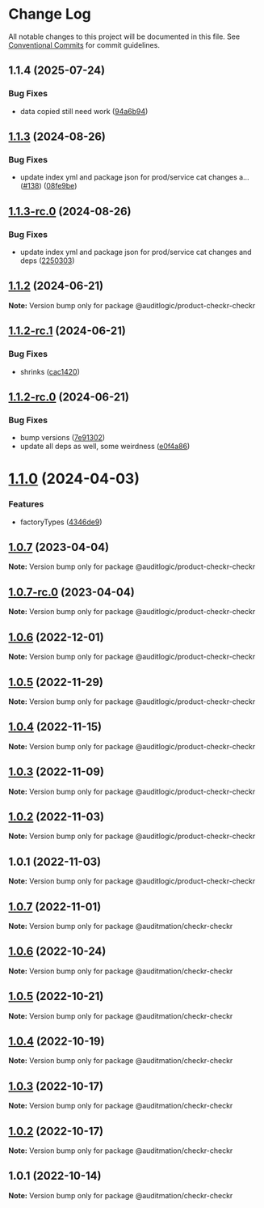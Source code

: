 # Change Log

All notable changes to this project will be documented in this file.
See [Conventional Commits](https://conventionalcommits.org) for commit guidelines.

## 1.1.4 (2025-07-24)


### Bug Fixes

* data copied still need work ([94a6b94](https://github.com/zerobias-org/product/commit/94a6b942fb0516367548599d739529536132755a))





## [1.1.3](https://github.com/auditlogic/product/compare/@auditlogic/product-checkr-checkr@1.1.2...@auditlogic/product-checkr-checkr@1.1.3) (2024-08-26)


### Bug Fixes

* update index yml and package json for prod/service cat changes a… ([#138](https://github.com/auditlogic/product/issues/138)) ([08fe9be](https://github.com/auditlogic/product/commit/08fe9beb1c8457462a19bc69caa02e6212d97e1a))





## [1.1.3-rc.0](https://github.com/auditlogic/product/compare/@auditlogic/product-checkr-checkr@1.1.2...@auditlogic/product-checkr-checkr@1.1.3-rc.0) (2024-08-26)


### Bug Fixes

* update index yml and package json for prod/service cat changes and deps ([2250303](https://github.com/auditlogic/product/commit/225030363a363608240135b7ebed386b28f01e4b))





## [1.1.2](https://github.com/auditlogic/product/compare/@auditlogic/product-checkr-checkr@1.1.2-rc.1...@auditlogic/product-checkr-checkr@1.1.2) (2024-06-21)

**Note:** Version bump only for package @auditlogic/product-checkr-checkr





## [1.1.2-rc.1](https://github.com/auditlogic/product/compare/@auditlogic/product-checkr-checkr@1.1.2-rc.0...@auditlogic/product-checkr-checkr@1.1.2-rc.1) (2024-06-21)


### Bug Fixes

* shrinks ([cac1420](https://github.com/auditlogic/product/commit/cac14200fefcd8183ab69fe89a47bd3f70f563e9))





## [1.1.2-rc.0](https://github.com/auditlogic/product/compare/@auditlogic/product-checkr-checkr@1.1.0...@auditlogic/product-checkr-checkr@1.1.2-rc.0) (2024-06-21)


### Bug Fixes

* bump versions ([7e91302](https://github.com/auditlogic/product/commit/7e913023b8b312150ed7762c32fbbe616be71de5))
* update all deps as well, some weirdness ([e0f4a86](https://github.com/auditlogic/product/commit/e0f4a864714e2d3de6bbf3da014d5312fe53be2f))





# [1.1.0](https://github.com/auditlogic/product/compare/@auditlogic/product-checkr-checkr@1.0.7...@auditlogic/product-checkr-checkr@1.1.0) (2024-04-03)


### Features

* factoryTypes ([4346de9](https://github.com/auditlogic/product/commit/4346de92693aee892fccf725338ffc7b80ab182b))





## [1.0.7](https://github.com/auditlogic/product/compare/@auditlogic/product-checkr-checkr@1.0.6...@auditlogic/product-checkr-checkr@1.0.7) (2023-04-04)

**Note:** Version bump only for package @auditlogic/product-checkr-checkr





## [1.0.7-rc.0](https://github.com/auditlogic/product/compare/@auditlogic/product-checkr-checkr@1.0.6...@auditlogic/product-checkr-checkr@1.0.7-rc.0) (2023-04-04)

**Note:** Version bump only for package @auditlogic/product-checkr-checkr





## [1.0.6](https://github.com/auditlogic/product/compare/@auditlogic/product-checkr-checkr@1.0.5...@auditlogic/product-checkr-checkr@1.0.6) (2022-12-01)

**Note:** Version bump only for package @auditlogic/product-checkr-checkr





## [1.0.5](https://github.com/auditlogic/product/compare/@auditlogic/product-checkr-checkr@1.0.4...@auditlogic/product-checkr-checkr@1.0.5) (2022-11-29)

**Note:** Version bump only for package @auditlogic/product-checkr-checkr





## [1.0.4](https://github.com/auditlogic/product/compare/@auditlogic/product-checkr-checkr@1.0.3...@auditlogic/product-checkr-checkr@1.0.4) (2022-11-15)

**Note:** Version bump only for package @auditlogic/product-checkr-checkr





## [1.0.3](https://github.com/auditlogic/product/compare/@auditlogic/product-checkr-checkr@1.0.2...@auditlogic/product-checkr-checkr@1.0.3) (2022-11-09)

**Note:** Version bump only for package @auditlogic/product-checkr-checkr





## [1.0.2](https://github.com/auditlogic/product/compare/@auditlogic/product-checkr-checkr@1.0.1...@auditlogic/product-checkr-checkr@1.0.2) (2022-11-03)

**Note:** Version bump only for package @auditlogic/product-checkr-checkr





## 1.0.1 (2022-11-03)

**Note:** Version bump only for package @auditlogic/product-checkr-checkr





## [1.0.7](https://github.com/auditmation/store-content/compare/@auditmation/checkr-checkr@1.0.6...@auditmation/checkr-checkr@1.0.7) (2022-11-01)

**Note:** Version bump only for package @auditmation/checkr-checkr





## [1.0.6](https://github.com/auditmation/store-content/compare/@auditmation/checkr-checkr@1.0.5...@auditmation/checkr-checkr@1.0.6) (2022-10-24)

**Note:** Version bump only for package @auditmation/checkr-checkr





## [1.0.5](https://github.com/auditmation/store-content/compare/@auditmation/checkr-checkr@1.0.4...@auditmation/checkr-checkr@1.0.5) (2022-10-21)

**Note:** Version bump only for package @auditmation/checkr-checkr





## [1.0.4](https://github.com/auditmation/store-content/compare/@auditmation/checkr-checkr@1.0.3...@auditmation/checkr-checkr@1.0.4) (2022-10-19)

**Note:** Version bump only for package @auditmation/checkr-checkr





## [1.0.3](https://github.com/auditmation/store-content/compare/@auditmation/checkr-checkr@1.0.2...@auditmation/checkr-checkr@1.0.3) (2022-10-17)

**Note:** Version bump only for package @auditmation/checkr-checkr





## [1.0.2](https://github.com/auditmation/store-content/compare/@auditmation/checkr-checkr@1.0.1...@auditmation/checkr-checkr@1.0.2) (2022-10-17)

**Note:** Version bump only for package @auditmation/checkr-checkr





## 1.0.1 (2022-10-14)

**Note:** Version bump only for package @auditmation/checkr-checkr
